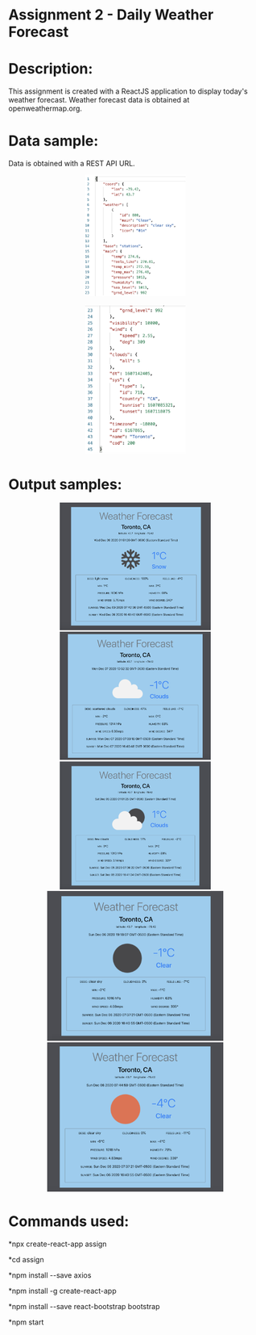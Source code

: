 # Assignment 2 - Daily Weather Forecast

# Description:
This assignment is created with a ReactJS application to display today's weather forecast. Weather forecast data is obtained at openweathermap.org. 

# Data sample:
Data is obtained with a REST API URL.
<p align="center">
  <img src="https://github.com/jesmuli/101214794_comp3123_a2/blob/master/screenshots/s-1.png" width="200" title="data sample1">
</p>
<p align="center">
  <img src="https://github.com/jesmuli/101214794_comp3123_a2/blob/master/screenshots/s-2.png" width="200" title="data sample2">
</p>

# Output samples:
<p align="center">
  <img src="https://github.com/jesmuli/101214794_comp3123_a2/blob/master/screenshots/ss-5.jpg" width="300" title="ss5">
  <img src="https://github.com/jesmuli/101214794_comp3123_a2/blob/master/screenshots/ss-4.jpg" width="300" title="ss4">
  <img src="https://github.com/jesmuli/101214794_comp3123_a2/blob/master/screenshots/ss-1.png" width="300" title="ss1">
  <img src="https://github.com/jesmuli/101214794_comp3123_a2/blob/master/screenshots/ss-3.jpg" width="350" title="ss3">
  <img src="https://github.com/jesmuli/101214794_comp3123_a2/blob/master/screenshots/ss-2.jpg" width="350" title="ss2">
</p>

# Commands used:
*npx create-react-app assign

*cd assign

*npm install --save axios

*npm install -g create-react-app

*npm install --save react-bootstrap bootstrap

*npm start
